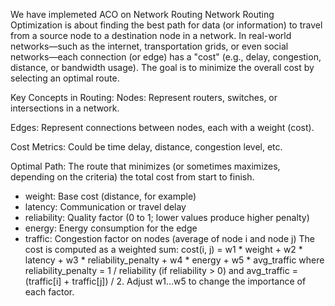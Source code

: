 We have implemeted ACO on Network Routing
Network Routing Optimization is about finding the best path for data (or information) to travel from a source node to a destination node in a network. In real-world networks—such as the internet, 
transportation grids, or even social networks—each connection (or edge) has a "cost" (e.g., delay, congestion, distance, or bandwidth usage).
The goal is to minimize the overall cost by selecting an optimal route.

Key Concepts in Routing:
Nodes: Represent routers, switches, or intersections in a network.


Edges: Represent connections between nodes, each with a weight (cost).


Cost Metrics: Could be time delay, distance, congestion level, etc.


Optimal Path: The route that minimizes (or sometimes maximizes, depending on the criteria) the total cost from start to finish.

- weight: Base cost (distance, for example) 
- latency: Communication or travel delay 
- reliability: Quality factor (0 to 1; lower values produce higher penalty)
 - energy: Energy consumption for the edge
 - traffic: Congestion factor on nodes (average of node i and node j)
The cost is computed as a weighted sum: cost(i, j) = w1 * weight + w2 * latency + w3 * reliability_penalty + w4 * energy + w5 * avg_traffic where reliability_penalty = 1 / reliability (if reliability > 0) and avg_traffic = (traffic[i] + traffic[j]) / 2. 
Adjust w1...w5 to change the importance of each factor.
